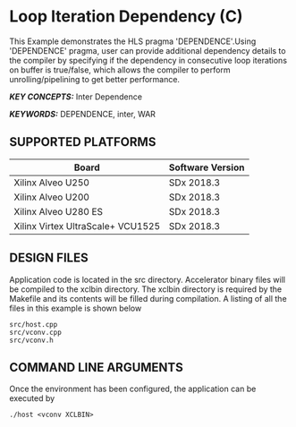 Loop Iteration Dependency (C)
======================

This Example demonstrates the HLS pragma 'DEPENDENCE'.Using 'DEPENDENCE' pragma, user can provide additional dependency details to the compiler by specifying if the dependency in consecutive loop iterations on buffer is true/false, which allows the compiler to perform unrolling/pipelining to get better performance.

***KEY CONCEPTS:*** Inter Dependence

***KEYWORDS:*** DEPENDENCE, inter, WAR

## SUPPORTED PLATFORMS
Board | Software Version
------|-----------------
Xilinx Alveo U250|SDx 2018.3
Xilinx Alveo U200|SDx 2018.3
Xilinx Alveo U280 ES|SDx 2018.3
Xilinx Virtex UltraScale+ VCU1525|SDx 2018.3


##  DESIGN FILES
Application code is located in the src directory. Accelerator binary files will be compiled to the xclbin directory. The xclbin directory is required by the Makefile and its contents will be filled during compilation. A listing of all the files in this example is shown below

```
src/host.cpp
src/vconv.cpp
src/vconv.h
```

##  COMMAND LINE ARGUMENTS
Once the environment has been configured, the application can be executed by
```
./host <vconv XCLBIN>
```

